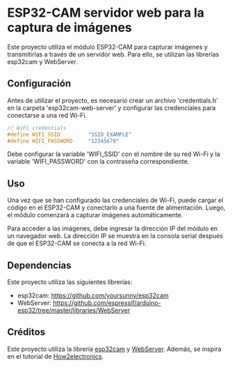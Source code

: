 # ESP32-CAM servidor web para la captura de imágenes

Este proyecto utiliza el módulo ESP32-CAM para capturar imágenes y transmitirlas a través de un servidor web. Para ello, se utilizan las librerías esp32cam y WebServer.

## Configuración

Antes de utilizar el proyecto, es necesario crear un archivo 'credentials.h' en la carpeta 'esp32cam-web-server' y configurar las credenciales para conectarse a una red Wi-Fi.

```C++
// WiFi credentials
#define WIFI_SSID         "SSID_EXAMPLE"
#define WIFI_PASSWORD     "12345678"
```

Debe configurar la variable 'WIFI_SSID' con el nombre de su red Wi-Fi y la variable 'WIFI_PASSWORD' con la contraseña correspondiente.

## Uso

Una vez que se han configurado las credenciales de Wi-Fi, puede cargar el código en el ESP32-CAM y conectarlo a una fuente de alimentación. Luego, el módulo comenzará a capturar imágenes automáticamente.

Para acceder a las imágenes, debe ingresar la dirección IP del módulo en un navegador web. La dirección IP se muestra en la consola serial después de que el ESP32-CAM se conecta a la red Wi-Fi.

## Dependencias

Este proyecto utiliza las siguientes librerías:

- esp32cam: https://github.com/yoursunny/esp32cam
- WebServer: https://github.com/espressif/arduino-esp32/tree/master/libraries/WebServer

## Créditos

Este proyecto utiliza la librería [esp32cam](https://github.com/yoursunny/esp32cam) y [WebServer](https://github.com/espressif/arduino-esp32/tree/master/libraries/WebServer). Además, se inspira en el tutorial de [How2electronics](https://how2electronics.com/color-detection-tracking-with-esp32-cam-opencv/#Source_CodeProgram_for_ESP32_CAM_Module).
